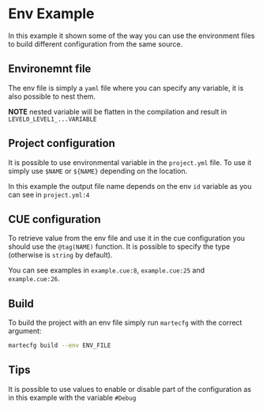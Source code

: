 # Env Example

In this example it shown some of the way you can use the environment files to 
build different configuration from the same source.


## Environemnt file

The env file is simply a `yaml` file where you can specify any variable, it is also
possible to nest them.

**NOTE** nested variable will be flatten in the compilation and result in `LEVEL0_LEVEL1_...VARIABLE`

## Project configuration

It is possible to use environmental variable in the `project.yml` file.
To use it simply use `$NAME` or `${NAME}` depending on the location.

In this example the output file name depends on the env `id` variable as you can see in `project.yml:4`

## CUE configuration

To retrieve value from the env file and use it in the cue configuration you should use the `@tag(NAME)` function.
It is possible to specify the type (otherwise is `string` by default).

You can see examples in `example.cue:8`, `example.cue:25` and `example.cue:26`.

## Build

To build the project with an env file simply run `martecfg` with the correct argument:

```bash
martecfg build --env ENV_FILE
```

## Tips

It is possible to use values to enable or disable part of the configuration as in this
example with the variable `#Debug`
